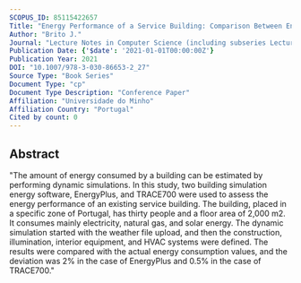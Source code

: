 ```yaml
---
SCOPUS_ID: 85115422657
Title: "Energy Performance of a Service Building: Comparison Between EnergyPlus and TRACE700"
Author: "Brito J."
Journal: "Lecture Notes in Computer Science (including subseries Lecture Notes in Artificial Intelligence and Lecture Notes in Bioinformatics)"
Publication Date: {'$date': '2021-01-01T00:00:00Z'}
Publication Year: 2021
DOI: "10.1007/978-3-030-86653-2_27"
Source Type: "Book Series"
Document Type: "cp"
Document Type Description: "Conference Paper"
Affiliation: "Universidade do Minho"
Affiliation Country: "Portugal"
Cited by count: 0
---
```


## Abstract
"The amount of energy consumed by a building can be estimated by performing dynamic simulations. In this study, two building simulation energy software, EnergyPlus, and TRACE700 were used to assess the energy performance of an existing service building. The building, placed in a specific zone of Portugal, has thirty people and a floor area of 2,000 m2. It consumes mainly electricity, natural gas, and solar energy. The dynamic simulation started with the weather file upload, and then the construction, illumination, interior equipment, and HVAC systems were defined. The results were compared with the actual energy consumption values, and the deviation was 2% in the case of EnergyPlus and 0.5% in the case of TRACE700."
